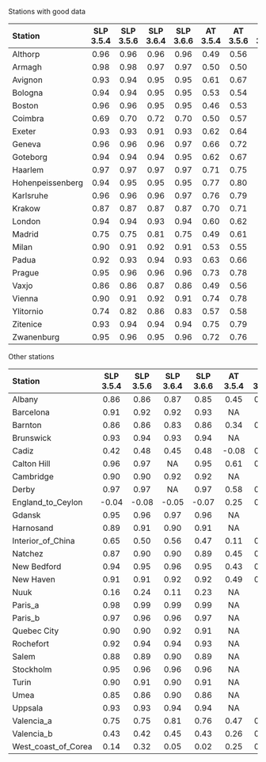 Stations with good data

| Station  | SLP 3.5.4 | SLP 3.5.6 | SLP 3.6.4 | SLP 3.6.6 | AT 3.5.4 | AT 3.5.6 | AT 3.6.4 | AT 3.6.6 |
| :------- |:---------:|:---------:|:--------:|:--------:|:--------:|:--------:|:--------:|:--------:|
| Althorp              | 0.96 | 0.96 | 0.96 | 0.96 | 0.49 | 0.56 | 0.58 | 0.55 |
| Armagh               | 0.98 | 0.98 | 0.97 | 0.97 | 0.50 | 0.50 | 0.56 | 0.50 |
| Avignon              | 0.93 | 0.94 | 0.95 | 0.95 | 0.61 | 0.67 | 0.64 | 0.64 |
| Bologna              | 0.94 | 0.94 | 0.95 | 0.95 | 0.53 | 0.54 | 0.60 | 0.57 |
| Boston               | 0.96 | 0.96 | 0.95 | 0.95 | 0.46 | 0.53 | 0.57 | 0.54 |
| Coimbra              | 0.69 | 0.70 | 0.72 | 0.70 | 0.50 | 0.57 | 0.56 | 0.49 |
| Exeter               | 0.93 | 0.93 | 0.91 | 0.93 | 0.62 | 0.64 | 0.64 | 0.64 |
| Geneva               | 0.96 | 0.96 | 0.96 | 0.97 | 0.66 | 0.72 | 0.75 | 0.73 |
| Goteborg             | 0.94 | 0.94 | 0.94 | 0.95 | 0.62 | 0.67 | 0.60 | 0.64 |
| Haarlem              | 0.97 | 0.97 | 0.97 | 0.97 | 0.71 | 0.75 | 0.72 | 0.75 |
| Hohenpeissenberg     | 0.94 | 0.95 | 0.95 | 0.95 | 0.77 | 0.80 | 0.80 | 0.81 |
| Karlsruhe            | 0.96 | 0.96 | 0.96 | 0.97 | 0.76 | 0.79 | 0.78 | 0.80 |
| Krakow               | 0.87 | 0.87 | 0.87 | 0.87 | 0.70 | 0.71 | 0.68 | 0.71 |
| London               | 0.94 | 0.94 | 0.93 | 0.94 | 0.60 | 0.62 | 0.66 | 0.63 |
| Madrid               | 0.75 | 0.75 | 0.81 | 0.75 | 0.49 | 0.61 | 0.66 | 0.59 |
| Milan                | 0.90 | 0.91 | 0.92 | 0.91 | 0.53 | 0.55 | 0.63 | 0.57 |
| Padua                | 0.92 | 0.93 | 0.94 | 0.93 | 0.63 | 0.66 | 0.69 | 0.65 |
| Prague               | 0.95 | 0.96 | 0.96 | 0.96 | 0.73 | 0.78 | 0.76 | 0.79 |
| Vaxjo                | 0.86 | 0.86 | 0.87 | 0.86 | 0.49 | 0.56 | 0.56 | 0.50 |
| Vienna               | 0.90 | 0.91 | 0.92 | 0.91 | 0.74 | 0.78 | 0.75 | 0.79 |
| Ylitornio            | 0.74 | 0.82 | 0.86 | 0.83 | 0.57 | 0.58 | 0.59 | 0.59 |
| Zitenice             | 0.93 | 0.94 | 0.94 | 0.94 | 0.75 | 0.79 | 0.78 | 0.80 |
| Zwanenburg           | 0.95 | 0.96 | 0.95 | 0.96 | 0.72 | 0.76 | 0.74 | 0.76 |

Other stations

| Station  | SLP 3.5.4 | SLP 3.5.6 | SLP 3.6.4 | SLP 3.6.6 | AT 3.5.4 | AT 3.5.6 | AT 3.6.4 | AT 3.6.6 |
| :------- |:---------:|:---------:|:--------:|:--------:|:--------:|:--------:|:--------:|:--------:|
| Albany               | 0.86 | 0.86 | 0.87 | 0.85 | 0.45 | 0.44 | 0.53 | 0.56 |
| Barcelona            | 0.91 | 0.92 | 0.92 | 0.93 |   NA |   NA |   NA |   NA |
| Barnton              | 0.86 | 0.86 | 0.83 | 0.86 | 0.34 | 0.31 | 0.39 | 0.35 |
| Brunswick            | 0.93 | 0.94 | 0.93 | 0.94 |   NA |   NA |   NA |   NA |
| Cadiz                | 0.42 | 0.48 | 0.45 | 0.48 | -0.08 | 0.02 | 0.03 | 0.18 |
| Calton Hill          | 0.96 | 0.97 |   NA | 0.95 | 0.61 | 0.65 |   NA | 0.58 |
| Cambridge            | 0.90 | 0.90 | 0.92 | 0.92 |   NA |   NA |   NA |   NA |
| Derby                | 0.97 | 0.97 |   NA | 0.97 | 0.58 | 0.60 |   NA | 0.50 |
| England_to_Ceylon    | -0.04 | -0.08 | -0.05 | -0.07 | 0.25 | 0.48 | 0.06 | -0.05 |
| Gdansk               | 0.95 | 0.96 | 0.97 | 0.96 |   NA |   NA |   NA |   NA |
| Harnosand            | 0.89 | 0.91 | 0.90 | 0.91 |   NA |   NA |   NA |   NA |
| Interior_of_China    | 0.65 | 0.50 | 0.56 | 0.47 | 0.11 | 0.77 | 0.57 | 0.31 |
| Natchez              | 0.87 | 0.90 | 0.90 | 0.89 | 0.45 | 0.47 | 0.48 | 0.43 |
| New Bedford          | 0.94 | 0.95 | 0.96 | 0.95 | 0.43 | 0.48 | 0.29 | 0.33 |
| New Haven            | 0.91 | 0.91 | 0.92 | 0.92 | 0.49 | 0.51 | 0.28 | 0.30 |
| Nuuk                 | 0.16 | 0.24 | 0.11 | 0.23 |   NA |   NA |   NA |   NA |
| Paris_a              | 0.98 | 0.99 | 0.99 | 0.99 |   NA |   NA |   NA |   NA |
| Paris_b              | 0.97 | 0.96 | 0.96 | 0.97 |   NA |   NA |   NA |   NA |
| Quebec City          | 0.90 | 0.90 | 0.92 | 0.91 |   NA |   NA |   NA |   NA |
| Rochefort            | 0.92 | 0.94 | 0.94 | 0.93 |   NA |   NA |   NA |   NA |
| Salem                | 0.88 | 0.89 | 0.90 | 0.89 |   NA |   NA |   NA |   NA |
| Stockholm            | 0.95 | 0.96 | 0.96 | 0.96 |   NA |   NA |   NA |   NA |
| Turin                | 0.90 | 0.91 | 0.90 | 0.91 |   NA |   NA |   NA |   NA |
| Umea                 | 0.85 | 0.86 | 0.90 | 0.86 |   NA |   NA |   NA |   NA |
| Uppsala              | 0.93 | 0.93 | 0.94 | 0.94 |   NA |   NA |   NA |   NA |
| Valencia_a           | 0.75 | 0.75 | 0.81 | 0.76 | 0.47 | 0.50 | 0.65 | 0.50 |
| Valencia_b           | 0.43 | 0.42 | 0.45 | 0.43 | 0.26 | 0.41 | 0.56 | 0.33 |
| West_coast_of_Corea  | 0.14 | 0.32 | 0.05 | 0.02 | 0.25 | 0.28 | 0.04 | 0.14 |
